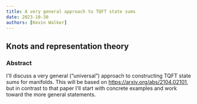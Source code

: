 ```yaml
---
title: A very general approach to TQFT state sums
date: 2023-10-30
authors: [Kevin Walker]
---
```


## Knots and representation theory

### Abstract

I'll discuss a very general (“universal”) approach to constructing TQFT state sums for manifolds. This will be based on https://arxiv.org/abs/2104.02101, but in contrast to that paper I'll start with concrete examples and work toward the more general statements.
  
 

 





